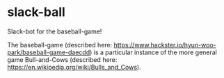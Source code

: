 # slack-ball
Slack-bot for the baseball-game!

The baseball-game (described here: https://www.hackster.io/hyun-woo-park/baseball-game-daecdd) is a particular
instance of the more general game Bull-and-Cows (described here: https://en.wikipedia.org/wiki/Bulls_and_Cows).


